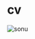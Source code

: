 # cv
![sonu](https://user-images.githubusercontent.com/53871456/88763265-7a906280-d190-11ea-814f-b76732bea59f.jpg)

